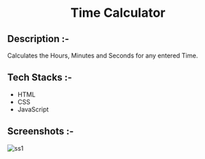 # <p align="center">Time Calculator</p>

## Description :-

Calculates the Hours, Minutes and Seconds for any entered Time.

## Tech Stacks :-

- HTML
- CSS
- JavaScript

## Screenshots :-

![ss1](https://github.com/Rakesh9100/CalcDiverse/assets/98605616/1b8bc2de-0239-47b7-92a0-af3eb7bc8990)
